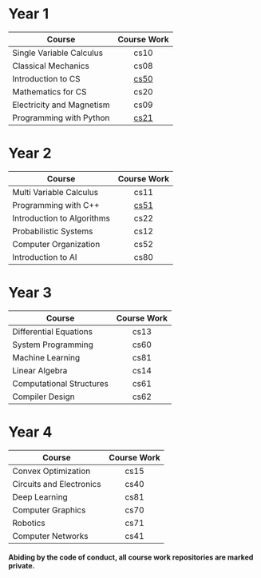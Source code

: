 # Year 1

| Course                         | Course Work                    |
| -------------------------------|:------------------------------:|
| Single Variable Calculus       | cs10                           | 
| Classical Mechanics            | cs08                           | 
| Introduction to CS             | [cs50](../../../cs50)          |
| Mathematics for CS             | cs20                           | 
| Electricity and Magnetism      | cs09                           |  
| Programming with Python        | [cs21](../../../cs21)          | 

# Year 2

| Course                         | Course Work   |
| -------------------------------|:------------------------------:|
| Multi Variable Calculus        | cs11                           |   
| Programming with C++           | [cs51](../../../cs51)          | 
| Introduction to Algorithms     | cs22                           | 
| Probabilistic Systems          | cs12                           |  
| Computer Organization          | cs52                           | 
| Introduction to AI             | cs80                           |   

# Year 3

| Course                         | Course Work   |
| -------------------------------|:-------------:|
| Differential Equations         | cs13          | 
| System Programming             | cs60          | 
| Machine Learning               | cs81          | 
| Linear Algebra                 | cs14          | 
| Computational Structures       | cs61          | 
| Compiler Design                | cs62          | 

# Year 4

| Course                         | Course Work   |
| -------------------------------|:-------------:|
| Convex Optimization            | cs15          | 
| Circuits and Electronics       | cs40          | 
| Deep Learning                  | cs81          | 
| Computer Graphics              | cs70          | 
| Robotics                       | cs71          | 
| Computer Networks              | cs41          | 


#### Abiding by the code of conduct, all course work repositories are marked private.
